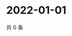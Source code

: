 # 2022-01-01

共 0 条

<!-- BEGIN WEIBO -->
<!-- 最后更新时间 Sat Jan 01 2022 07:15:18 GMT+0800 (China Standard Time) -->

<!-- END WEIBO -->
